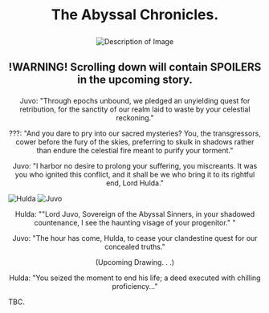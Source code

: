 # <p align="center">The Abyssal Chronicles.</p>

<p align="center">
  <img src="https://i.pinimg.com/originals/55/23/f0/5523f0dd2eb7501b26d9649ad9429899.gif" alt="Description of Image"> </p>

## <p align="center">!WARNING! Scrolling down will contain SPOILERS in the upcoming story.</p>

<p align="center">Juvo: "Through epochs unbound, we pledged an unyielding quest for retribution, for the sanctity of our realm laid to waste by your celestial reckoning."</p>

<p align="center">???: "And you dare to pry into our sacred mysteries? You, the transgressors, cower before the fury of the skies, preferring to skulk in shadows rather than endure the celestial fire meant to purify your torment."</p>

<p align="center">Juvo: "I harbor no desire to prolong your suffering, you miscreants. It was you who ignited this conflict, and it shall be we who bring it to its rightful end, Lord Hulda."</p>

  ![Hulda](https://github.com/LoversPerpetuity/LoversPerpetuity/assets/159679751/d16bef4d-703e-4cf4-b16c-606d3214361b) ![Juvo](https://github.com/LoversPerpetuity/LoversPerpetuity/assets/159679751/4ee06cba-8e48-49cd-81c6-d860b1e3d1d3) 
  
<p align="center">Hulda: ""Lord Juvo, Sovereign of the Abyssal Sinners, in your shadowed countenance, I see the haunting visage of your progenitor."
"</p>

<p align="center">Juvo: "The hour has come, Hulda, to cease your clandestine quest for our concealed truths."</p>

<p align="center">(Upcoming Drawing. . .)</p>

<p align="center">Hulda: "You seized the moment to end his life; a deed executed with chilling proficiency..."
</p>

TBC.
